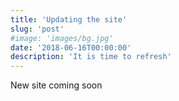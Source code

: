 ```yaml
---
title: 'Updating the site'
slug: 'post'
#image: 'images/bg.jpg'
date: '2018-06-16T00:00:00'
description: 'It is time to refresh'
---
```


New site coming soon